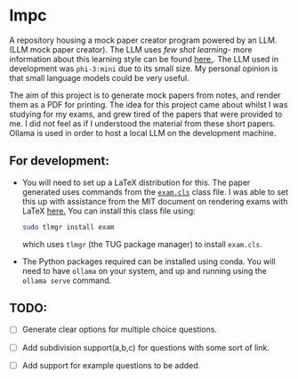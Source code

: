 # lmpc
A repository housing a mock paper creator program powered by an LLM. (LLM mock paper creator). The LLM uses *few shot learning*- more information about this learning style can be found [here.](https://www.promptingguide.ai/techniques/fewshot). 
The LLM used in development was `phi-3:mini` due to its small size. My personal opinion is that small language models could be very useful. 

The aim of this project is to generate mock papers from notes, and render them as a PDF for printing. 
The idea for this project came about whilst I was studying for my exams, and grew tired of the papers that were provided to me. I did not feel as if I understood the material from these short papers. 
Ollama is used in order to host a local LLM on the development machine.


## For development:

- You will need to set up a LaTeX distribution for this. 
  The paper generated uses commands from the  [`exam.cls`](https://ctan.org/pkg/exam) class file. I was able to set this up with assistance from the MIT document on rendering exams with LaTeX [here.](https://math.mit.edu/~psh/exam/examdoc.pdf)
  You can install this class file using:
  ```sh 
  sudo tlmgr install exam
  ```
  which uses `tlmgr` (the TUG package manager) to install `exam.cls`. 

- The Python packages required can be installed using conda. You will need to have `ollama` on your system, and up and running using the `ollama serve` command. 



## TODO: 

- [ ] Generate clear options for multiple choice questions. 

- [ ] Add subdivision support(a,b,c) for questions with some sort of link.

- [ ] Add support for example questions to be added.



